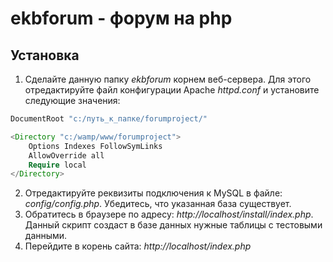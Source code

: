 ekbforum - форум на php
========

Установка
---------

1. Сделайте данную папку _ekbforum_ корнем веб-сервера. Для этого
отредактируйте файл конфигурации Apache _httpd.conf_ и установите следующие значения:
```php
DocumentRoot "c:/путь_к_папке/forumproject/"

<Directory "c:/wamp/www/forumproject">
    Options Indexes FollowSymLinks
    AllowOverride all
    Require local
</Directory>
```
2. Отредактируйте реквизиты подключения к MySQL в файле: _config/config.php_.
Убедитесь, что указанная база существует.
3. Обратитесь в браузере по адресу: _http://localhost/install/index.php_.
Данный скрипт создаст в базе данных нужные таблицы с тестовыми данными.
4. Перейдите в корень сайта: _http://localhost/index.php_

